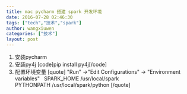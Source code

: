 ```yaml
---
title: mac pycharm 搭建 spark 开发环境
date: 2016-07-28 02:46:30
tags: ["tech","技术","spark"]
author: wangxiuwen
categories: ["技术"]
layout: post
---
```


1. 安装pycharm
2. 安装py4j
[code]pip install py4j[/code] 
3. 配置环境变量
[quote]
&quot;Run&quot; -&gt;&quot;Edit Configurations&quot; -&gt; &quot;Environment variables&quot;
 
SPARK_HOME /usr/local/spark 
PYTHONPATH /usr/local/spark/python
[/quote]
 
 
 